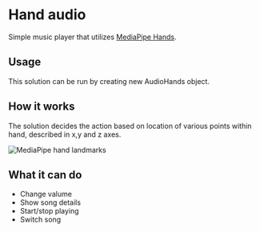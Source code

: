 # Hand audio

Simple music player that utilizes [MediaPipe Hands](https://google.github.io/mediapipe/solutions/hands.html).

## Usage

This solution can be run by creating new AudioHands object.

## How it works

The solution decides the action based on location of various points within hand, described in x,y and z axes.

![MediaPipe hand landmarks](https://google.github.io/mediapipe/images/mobile/hand_landmarks.png) 

## What it can do

- Change valume
- Show song details
- Start/stop playing
- Switch song